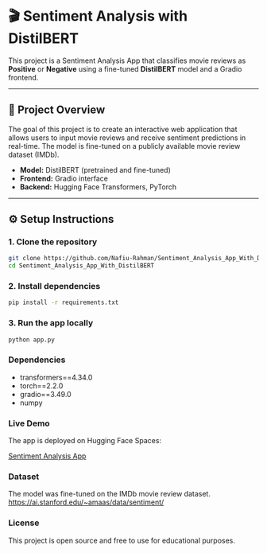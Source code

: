 # 🎬 Sentiment Analysis with DistilBERT

This project is a Sentiment Analysis App that classifies movie reviews as **Positive** or **Negative** using a fine-tuned **DistilBERT** model and a Gradio frontend.

---

## 📌 Project Overview
The goal of this project is to create an interactive web application that allows users to input movie reviews and receive sentiment predictions in real-time. The model is fine-tuned on a publicly available movie review dataset (IMDb).

- **Model:** DistilBERT (pretrained and fine-tuned)
- **Frontend:** Gradio interface
- **Backend:** Hugging Face Transformers, PyTorch

---

## ⚙️ Setup Instructions

### 1. Clone the repository
```bash
git clone https://github.com/Nafiu-Rahman/Sentiment_Analysis_App_With_DistilBERT
cd Sentiment_Analysis_App_With_DistilBERT
```

### 2. Install dependencies
```bash
pip install -r requirements.txt
```

### 3. Run the app locally
```bash
python app.py
```

### Dependencies

- transformers==4.34.0
- torch==2.2.0
- gradio==3.49.0
- numpy

### Live Demo

The app is deployed on Hugging Face Spaces:

[Sentiment Analysis App](https://huggingface.co/spaces/N4F1U/sentiment-app)

### Dataset
The model was fine-tuned on the IMDb movie review dataset.
https://ai.stanford.edu/~amaas/data/sentiment/

### License
This project is open source and free to use for educational purposes.

